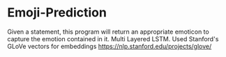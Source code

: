 # Emoji-Prediction
Given a statement, this program will return an appropriate emoticon to capture the emotion contained in it. 
Multi Layered LSTM.
Used Stanford's GLoVe vectors for embeddings 
https://nlp.stanford.edu/projects/glove/
